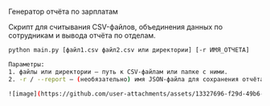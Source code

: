 Генератор отчёта по зарплатам

Скрипт для считывания CSV-файлов, объединения данных по сотрудникам и вывода отчёта по отделам.

```bash
python main.py [файл1.csv файл2.csv или директории] [-r ИМЯ_ОТЧЕТА]

Параметры:
1. файлы или директории — путь к CSV-файлам или папке с ними.
2. -r / --report — (необязательно) имя JSON-файла для сохранения отчёта.

![image](https://github.com/user-attachments/assets/13327696-f29d-49b6-a580-d227fab161eb)

